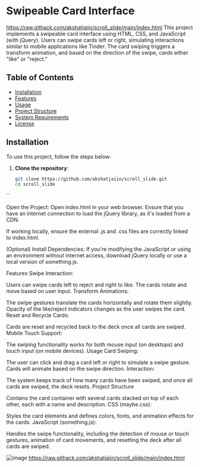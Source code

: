 # Swipeable Card Interface
https://raw.githack.com/akshatjaiin/scroll_slide/main/index.html
This project implements a swipeable card interface using HTML, CSS, and JavaScript (with jQuery). Users can swipe cards left or right, simulating interactions similar to mobile applications like Tinder. The card swiping triggers a transform animation, and based on the direction of the swipe, cards either "like" or "reject."

## Table of Contents

- [Installation](#installation)
- [Features](#features)
- [Usage](#usage)
- [Project Structure](#project-structure)
- [System Requirements](#system-requirements)
- [License](#license)

## Installation

To use this project, follow the steps below:

1. **Clone the repository**:
   ```bash
   git clone https://github.com/akshatjaiin/scroll_slide.git
   cd scroll_slide
``

Open the Project: Open index.html in your web browser. Ensure that you have an internet connection to load the jQuery library, as it's loaded from a CDN.

If working locally, ensure the external .js and .css files are correctly linked to index.html.

(Optional) Install Dependencies: If you're modifying the JavaScript or using an environment without internet access, download jQuery locally or use a local version of something.js.

Features
Swipe Interaction:

Users can swipe cards left to reject and right to like.
The cards rotate and move based on user input.
Transform Animations:

The swipe gestures translate the cards horizontally and rotate them slightly.
Opacity of the like/reject indicators changes as the user swipes the card.
Reset and Recycle Cards:

Cards are reset and recycled back to the deck once all cards are swiped.
Mobile Touch Support:

The swiping functionality works for both mouse input (on desktops) and touch input (on mobile devices).
Usage
Card Swiping:

The user can click and drag a card left or right to simulate a swipe gesture.
Cards will animate based on the swipe direction.
Interaction:

The system keeps track of how many cards have been swiped, and once all cards are swiped, the deck resets.
Project Structure

Contains the card container with several cards stacked on top of each other, each with a name and description.
CSS (maybe.css):

Styles the card elements and defines colors, fonts, and animation effects for the cards.
JavaScript (something.js):

Handles the swipe functionality, including the detection of mouse or touch gestures, animation of card movements, and resetting the deck after all cards are swiped.

![image](https://github.com/user-attachments/assets/864a5b0f-3ab4-4f00-9c1f-ece0b1cf4490)
https://raw.githack.com/akshatjaiin/scroll_slide/main/index.html
